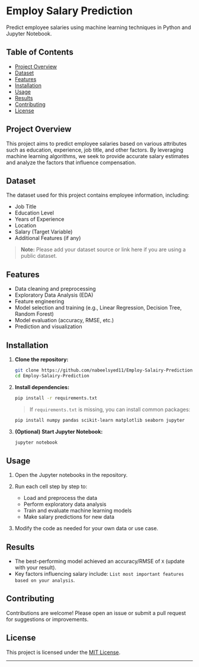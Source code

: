 # Employ Salary Prediction

Predict employee salaries using machine learning techniques in Python and Jupyter Notebook.

## Table of Contents

- [Project Overview](#project-overview)
- [Dataset](#dataset)
- [Features](#features)
- [Installation](#installation)
- [Usage](#usage)
- [Results](#results)
- [Contributing](#contributing)
- [License](#license)

## Project Overview

This project aims to predict employee salaries based on various attributes such as education, experience, job title, and other factors. By leveraging machine learning algorithms, we seek to provide accurate salary estimates and analyze the factors that influence compensation.

## Dataset

The dataset used for this project contains employee information, including:

- Job Title
- Education Level
- Years of Experience
- Location
- Salary (Target Variable)
- Additional Features (if any)

> **Note:** Please add your dataset source or link here if you are using a public dataset.

## Features

- Data cleaning and preprocessing
- Exploratory Data Analysis (EDA)
- Feature engineering
- Model selection and training (e.g., Linear Regression, Decision Tree, Random Forest)
- Model evaluation (accuracy, RMSE, etc.)
- Prediction and visualization

## Installation

1. **Clone the repository:**
   ```bash
   git clone https://github.com/nabeelsyed11/Employ-Salairy-Prediction.git
   cd Employ-Salairy-Prediction
   ```

2. **Install dependencies:**
   ```bash
   pip install -r requirements.txt
   ```
   > If `requirements.txt` is missing, you can install common packages:
   ```bash
   pip install numpy pandas scikit-learn matplotlib seaborn jupyter
   ```

3. **(Optional) Start Jupyter Notebook:**
   ```bash
   jupyter notebook
   ```

## Usage

1. Open the Jupyter notebooks in the repository.
2. Run each cell step by step to:
    - Load and preprocess the data
    - Perform exploratory data analysis
    - Train and evaluate machine learning models
    - Make salary predictions for new data

3. Modify the code as needed for your own data or use case.

## Results

- The best-performing model achieved an accuracy/RMSE of `X` (update with your result).
- Key factors influencing salary include: `List most important features based on your analysis`.

## Contributing

Contributions are welcome! Please open an issue or submit a pull request for suggestions or improvements.

## License

This project is licensed under the [MIT License](LICENSE).

---

